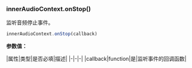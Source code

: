 ### innerAudioContext.onStop()

监听音频停止事件。

```js
innerAudioContext.onStop(callback)
```

**参数值：**

|属性|类型|是否必填|描述|
|-|-|-|
|callback|function|是|监听事件的回调函数|